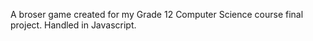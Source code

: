 A broser game created for my Grade 12 Computer Science course final project. Handled in Javascript.
